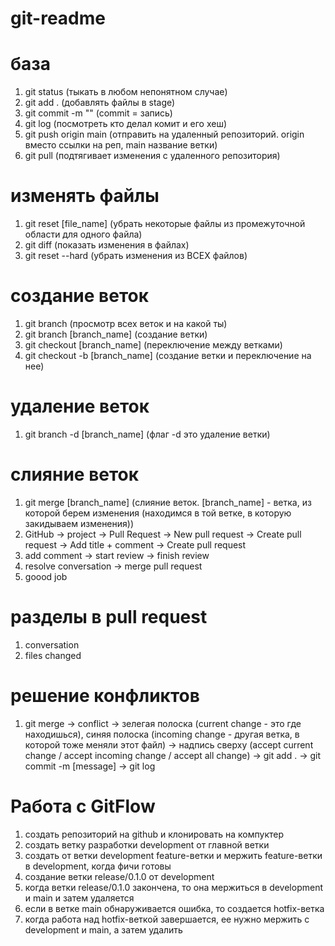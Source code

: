 # git-readme

# база 
1. git status (тыкать в любом непонятном случае)
2. git add . (добавлять файлы в stage)
3. git commit -m "" (commit = запись)
4. git log  (посмотреть кто делал комит и его хеш)
5. git push origin main (отправить на удаленный репозиторий. origin вместо ссылки на реп, main название ветки)
6. git pull (подтягивает изменения с удаленного репозитория)
# изменять файлы
1. git reset [file_name] (убрать некоторые файлы из промежуточной области для одного файла)
2. git diff (показать изменения в файлах)
3. git reset --hard (убрать изменения из ВСЕХ файлов)
# создание веток
1. git branch (просмотр всех веток и на какой ты) 
2. git branch [branch_name] (создание ветки)
3. git checkout [branch_name] (переключение между ветками)
4. git checkout -b [branch_name] (создание ветки и переключение на нее)
# удаление веток
1. git branch -d [branch_name] (флаг -d это удаление ветки)
# слияние веток
1. git merge [branch_name] (слияние веток. [branch_name] - ветка, из которой берем изменения (находимся в той ветке, в которую закидываем изменения))
2. GitHub -> project -> Pull Request -> New pull request -> Create pull request -> Add title + comment -> Create pull request
3. add comment -> start review -> finish review
4. resolve conversation -> merge pull request
5. goood job
# разделы в pull request
1. conversation 
2. files changed
# решение конфликтов
1. git merge -> conflict -> зелегая полоска (current change - это где находишься), синяя полоска (incoming change - другая ветка, в которой тоже меняли этот файл) -> надпись сверху (accept current change / accept incoming change / accept all change) -> git add . -> git commit -m [message] -> git log
# Работа с GitFlow
1. создать репозиторий на github и клонировать на компуктер
2. создать ветку разработки development от главной ветки
3. создать от ветки development feature-ветки и мержить feature-ветки в development, когда фичи готовы
4. создание ветки release/0.1.0 от development
5. когда ветки release/0.1.0 закончена, то она мержиться в development и main и затем удаляется
6. если в ветке main обнаруживается ошибка, то создается hotfix-ветка
7. когда работа над hotfix-веткой завершается, ее нужно мержить с development и main, а затем удалить 
